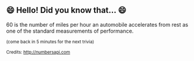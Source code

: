 ## :smile: Hello! Did you know that... :smile:
60 is the number of miles per hour an automobile accelerates from rest as one of the standard measurements of performance.

<sup>(come back in 5 minutes for the next trivia)</sup>


<sup>Credits: http://numbersapi.com</sup>
